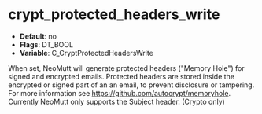 # crypt_protected_headers_write

- **Default**: no
- **Flags**: DT_BOOL
- **Variable**: C_CryptProtectedHeadersWrite

When set, NeoMutt will generate protected headers ("Memory Hole") for
signed and encrypted emails.
Protected headers are stored inside the encrypted or signed part of an
an email, to prevent disclosure or tampering.
For more information see https://github.com/autocrypt/memoryhole.
Currently NeoMutt only supports the Subject header.
(Crypto only)

